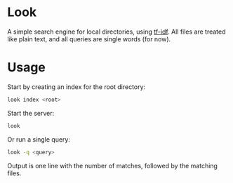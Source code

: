 # Look
A simple search engine for local directories, using [tf-idf](https://en.wikipedia.org/wiki/Tf%E2%80%93idf).
All files are treated like plain text, and all queries are single words (for now).

# Usage
Start by creating an index for the root directory:
```bash
look index <root>
```
Start the server:
```bash
look
```
Or run a single query:
```bash
look -q <query>
```
Output is one line with the number of matches, followed by the matching files.
